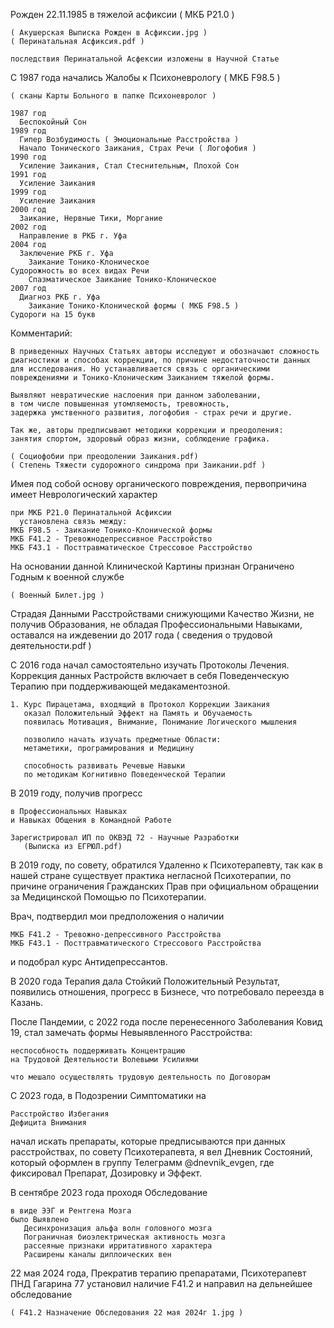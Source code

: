 Рожден 22.11.1985 в тяжелой асфиксии ( МКБ P21.0 )

    ( Акушерская Выписка Рожден в Асфиксии.jpg )
    ( Перинатальная Асфиксия.pdf )
    
    последствия Перинатальной Асфексии изложены в Научной Статье
   

С 1987 года начались Жалобы к Психоневрологу  ( МКБ F98.5 )

    ( сканы Карты Больного в папке Психоневролог )
 
    1987 год 
      Беспокойный Сон
    1989 год
      Гипер Возбудимость ( Эмоциональные Расстройства )
      Начало Тонического Заикания, Страх Речи ( Логофобия )
    1990 год
      Усиление Заикания, Стал Стеснительным, Плохой Сон
    1991 год
      Усиление Заикания
    1999 год
      Усиление Заикания
    2000 год
      Заикание, Нервные Тики, Моргание
    2002 год
      Направление в РКБ г. Уфа
    2004 год
      Заключение РКБ г. Уфа
        Заикание Тонико-Клоническое
	Судорожность во всех видах Речи
        Спазматическое Заикание Тонико-Клоническое
    2007 год
      Диагноз РКБ г. Уфа
        Заикание Тонико-Клонической формы ( МКБ F98.5 )
	Судороги на 15 букв


Комментарий:

    В приведенных Научных Статьях авторы исследуют и обозначают сложность
    диагностики и способах коррекции, по причине недостаточности данных
    для исследования. Но устанавливается связь с органическими
    повреждениями и Тонико-Клоническим Заиканием тяжелой формы.
    
    Выявляют невратические наслоения при данном заболевании, 
    в том числе повышенная утомляемость, тревожность, 
    задержка умственного развития, логофобия - страх речи и другие.
 
    Так же, авторы предписывают методики коррекции и преодоления:
    занятия спортом, здоровый образ жизни, соблюдение графика.
    
    ( Социофобии при преодолении Заикания.pdf)
    ( Степень Тяжести судорожного синдрома при Заикании.pdf )
      

Имея под собой основу органического повреждения,
первопричина имеет Неврологический характер

    при МКБ P21.0 Перинатальной Асфиксии 
      установлена связь между:
    МКБ F98.5 - Заикание Тонико-Клонической формы
    МКБ F41.2 - Тревожнодепрессивное Расстройство
    МКБ F43.1 - Посттравматическое Стрессовое Расстройство



На основании данной Клинической Картины признан Ограничено Годным к военной службе
   
    ( Военный Билет.jpg )


Страдая Данными Расстройствами снижующими Качество Жизни,
не получив Образования, не обладая Профессиональными Навыками,
оставался на иждевении до 2017 года
   ( сведения о трудовой деятельности.pdf )


C 2016 года начал самостоятельно изучать Протоколы Лечения.
Коррекция данных Растройств включает в себя 
Поведенческую Терапию при поддерживающей медакаментозной.

    1. Курс Пирацетама, входящий в Протокол Коррекции Заикания
       оказал Положительный Эффект на Память и Обучаемость
       появилась Мотивация, Внимание, Понимание Логического мышления
   
       позволило начать изучать предметные Области: 
       метаметики, програмирования и Медицину    
       
       способность развивать Речевые Навыки
       по методикам Когнитивно Поведенческой Терапии
   
   
В 2019 году, получив прогресс 

    в Профессиональных Навыках
    и Навыках Общения в Командной Работе 
    
    Зарегистрировал ИП по ОКВЭД 72 - Научные Разработки
       (Выписка из ЕГРЮЛ.pdf)


В 2019 году, по совету, обратился Удаленно к Психотерапевту,
так как в нашей стране существует практика негласной Психотерапии,
по причине ограничения Гражданских Прав при официальном обращении
за Медицинской Помощью по Психотерапии.

Врач, подтвердил мои предположения о наличии
    
    МКБ F41.2 - Тревожно-депрессивного Расстройства
    МКБ F43.1 - Посттравматического Стрессового Расстройства

и подобрал курс Антидепрессантов.


В 2020 года Терапия дала Стойкий Положительный Результат,
появились отношения, прогресс в Бизнесе, что потребовало 
переезда в Казань.


После Пандемии, с 2022 года после перенесенного Заболевания Ковид 19, 
стал замечать формы Невыявленного Расстройства:
   
    неспособность поддерживать Концентрацию
    на Трудовой Деятельности Волевыми Усилиями
    
    что мешало осуществлять трудовую деятельность по Договорам


С 2023 года, в Подозрении Симптоматики на 

    Расстройство Избегания
    Дефицита Внимания

начал искать препараты, которые предписываются при данных расстройствах,
по совету Психотерапевта, я вел Дневник Состояний, который оформлен 
в группу Телеграмм @dnevnik_evgen, где фиксировал Препарат, Дозировку и Эффект.
   

В сентябре 2023 года проходя Обследование
   
    в виде ЭЭГ и Рентгена Мозга
    было Выявлено
       Десинхронизация альфа волн головного мозга
       Пограничная биоэлектрическая активность мозга
       рассеяные признаки ирритативного характера
       Расширены каналы диплоических вен


22 мая 2024 года, Прекратив терапию препаратами, 
Психотерапевт ПНД Гагарина 77 установил наличие F41.2 
и направил на дельнейшее обследование
  
    ( F41.2 Назначение Обследования 22 мая 2024г 1.jpg )

